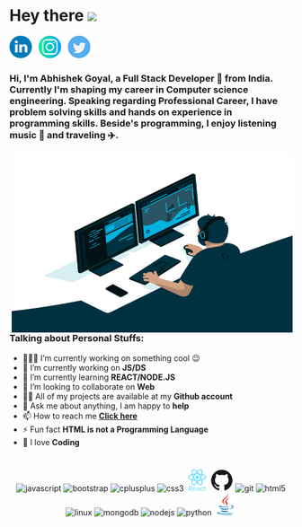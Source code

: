 # Hey there <img src="https://media.giphy.com/media/hvRJCLFzcasrR4ia7z/giphy.gif" width="25px">
<a  href="https://www.linkedin.com/in/abhishek-goyal-338124168"><img src="https://github.com/abhishekgl650/abhishekgl650/blob/master/logo/linkedin.png" width="40" /></a> &nbsp; 
<a  href="https://www.instagram.com/abhishekk_goyal/"><img src="https://github.com/abhishekgl650/abhishekgl650/blob/master/logo/instagram.png" width="40" /></a> &nbsp; 
<a  href="https://twitter.com/Abhishe87760613"><img src="https://github.com/abhishekgl650/abhishekgl650/blob/master/logo/twitter.png" width="40" /></a>

<a href="![Profile views](https://visitor-badge.glitch.me/badge?page_id=abhishekgl650.abhishekgl650)">
</a>

### Hi, I'm Abhishek Goyal, a Full Stack Developer 🚀 from India. Currently I'm shaping my career in Computer science engineering. Speaking regarding Professional Career, I have problem solving skills and hands on experience in programming skills. Beside's programming, I enjoy listening music 🎵 and traveling ✈️.

 <img align="right" alt="GIF" src="code.gif" width="500" height="320" />

### Talking about Personal Stuffs:

- 👨🏽‍💻 I’m currently working on something cool :wink:
- 🔭 I’m currently working on **JS/DS**
- 🌱 I’m currently learning **REACT/NODE.JS**
- 👯 I’m looking to collaborate on **Web**
- 👨‍💻 All of my projects are available at my **Github account** 
- 💬 Ask me about anything, I am happy to **help**
- 📫 How to reach me **[Click here](https://www.linkedin.com/in/abhishek-goyal-338124168)**
- ⚡ Fun fact **HTML is not a Programming Language**
 - 💙 I love **Coding**

<h1 align="center"></h1>

<p align="center">
  <img src="https://devicons.github.io/devicon/devicon.git/icons/javascript/javascript-original.svg" alt="javascript" width="40" height="40"/> 
  <img src="https://devicons.github.io/devicon/devicon.git/icons/bootstrap/bootstrap-plain.svg" alt="bootstrap" width="40" height="40"/> 
  <img src="https://devicons.github.io/devicon/devicon.git/icons/cplusplus/cplusplus-original.svg" alt="cplusplus" width="40" height="40"/>
  <img src="https://devicons.github.io/devicon/devicon.git/icons/css3/css3-original-wordmark.svg" alt="css3" width="40" height="40"/> 
  <img src="https://github.com/devicons/devicon/blob/master/icons/react/react-original-wordmark.svg" alt="React" width="40" height="40"/> 
  <img src="https://github.com/devicons/devicon/blob/master/icons/github/github-original.svg" alt="github" width="40" height="40"/> 
  <img src="https://www.vectorlogo.zone/logos/git-scm/git-scm-icon.svg" alt="git" width="40" height="40"/>
  <img src="https://devicons.github.io/devicon/devicon.git/icons/html5/html5-original-wordmark.svg" alt="html5" width="40" height="40"/> 
  <img src="https://devicons.github.io/devicon/devicon.git/icons/linux/linux-original.svg" alt="linux" width="40" height="40"/> 
  <img src="https://devicons.github.io/devicon/devicon.git/icons/mongodb/mongodb-original-wordmark.svg" alt="mongodb" width="40" height="40"/>
  <img src="https://devicons.github.io/devicon/devicon.git/icons/nodejs/nodejs-original-wordmark.svg" alt="nodejs" width="40" height="40"/>
  <img src="https://devicons.github.io/devicon/devicon.git/icons/python/python-original.svg" alt="python" width="40" height="40"/>
  <img src="https://github.com/devicons/devicon/blob/master/icons/java/java-original.svg" alt="java" width="40" height="40"/>
</p>



